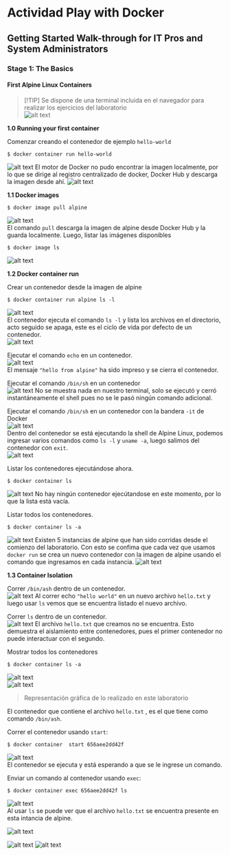 # Actividad Play with Docker

## Getting Started Walk-through for IT Pros and System Administrators

### Stage 1: The Basics

#### **First Alpine Linux Containers**

> [!TIP] Se dispone de una terminal incluida en el navegador para realizar los ejercicios del laboratorio  
![alt text](../Imagenes/Actividad%20Play%20with%20Docker/ActividadPlaywithDocker_1.PNG)
 

**1.0 Running your first container**

Comenzar creando el contenedor de ejemplo `hello-world`  

```shell
$ docker container run hello-world
```
![alt text](../Imagenes/Actividad%20Play%20with%20Docker/ActividadPlaywithDocker_2.PNG)
El motor de Docker no pudo encontrar la imagen localmente, por lo que se dirige al registro centralizado de docker, Docker Hub y descarga la imagen desde ahí.
<img src="../Imagenes/Actividad Play with Docker/ActividadPlaywithDocker_3.png" alt="alt text">

**1.1 Docker images**  

```shell
$ docker image pull alpine
``` 
![alt text](../Imagenes/Actividad%20Play%20with%20Docker/ActividadPlaywithDocker_4.png)  
El comando `pull` descarga la imagen de alpine desde Docker Hub y la guarda localmente. 
Luego, listar las imágenes disponibles  
```shell
$ docker image ls
```  
![alt text](../Imagenes/Actividad%20Play%20with%20Docker/ActividadPlaywithDocker_5.png)  

**1.2 Docker container run**  

Crear un contenedor desde la imagen de alpine  
```shell
$ docker container run alpine ls -l
```
![alt text](../Imagenes/Actividad%20Play%20with%20Docker/ActividadPlaywithDocker_6.png)  
El contenedor ejecuta el comando `ls -l` y lista los archivos en el directorio, acto seguido se apaga, este es el ciclo de vida por defecto de un contenedor.  
![alt text](../Imagenes/Actividad%20Play%20with%20Docker/ActividadPlaywithDocker_7.png)  

Ejecutar el comando `echo` en un contenedor.    
![alt text](../Imagenes/Actividad%20Play%20with%20Docker/ActividadPlaywithDocker_8.png)  
El mensaje `"hello from alpine"` ha sido impreso y se cierra el contenedor.  

Ejecutar el comando `/bin/sh` en un contenedor  
![alt text](../Imagenes/Actividad%20Play%20with%20Docker/ActividadPlaywithDocker_9.png)
No se muestra nada en nuestro terminal, solo se ejecutó y cerró instantáneamente el shell pues no se le pasó ningún comando adicional.  

Ejecutar el comando `/bin/sh` en un contenedor con la bandera `-it` de Docker  
![alt text](../Imagenes/Actividad%20Play%20with%20Docker/ActividadPlaywithDocker_10.png)  
Dentro del contenedor se está ejecutando la shell de Alpine Linux, podemos ingresar varios comandos como `ls -l` y `uname -a`, luego salimos del contenedor con `exit`.  
![alt text](../Imagenes/Actividad%20Play%20with%20Docker/ActividadPlaywithDocker_11.png)

Listar los contenedores ejecutándose ahora.  
```shell
$ docker container ls
```
![alt text](../Imagenes/Actividad%20Play%20with%20Docker/ActividadPlaywithDocker_12.png)
No hay ningún contenedor ejecútandose en este momento, por lo que la lista está vacía.

Listar todos los contenedores. 
```shell
$ docker container ls -a
``` 
![alt text](../Imagenes/Actividad%20Play%20with%20Docker/ActividadPlaywithDocker_13.png)
Existen 5 instancias de alpine que han sido corridas desde el comienzo del laboratorio. Con esto se confima que cada vez que usamos `docker run` se crea un nuevo contenedor con la imagen de alpine usando el comando que ingresamos en cada instancia.
![alt text](../Imagenes/Actividad%20Play%20with%20Docker/ActividadPlaywithDocker_14.png)

**1.3 Container Isolation**

Correr `/bin/ash` dentro de un contenedor.  
![alt text](../Imagenes/Actividad%20Play%20with%20Docker/ActividadPlaywithDocker_15.png)
Al correr echo `"hello world"` en un nuevo archivo `hello.txt` y luego usar `ls` vemos que se encuentra listado el nuevo archivo.  

Correr `ls` dentro de un contenedor.  
![alt text](../Imagenes/Actividad%20Play%20with%20Docker/ActividadPlaywithDocker_16.png)
El archivo `hello.txt` que creamos no se encuentra. Esto demuestra el aislamiento entre contenedores, pues el primer contenedor no puede interactuar con el segundo.

Mostrar todos los contenedores  
```shell
$ docker container ls -a
```
![alt text](../Imagenes/Actividad%20Play%20with%20Docker/ActividadPlaywithDocker_17.png)  
![alt text](../Imagenes/Actividad%20Play%20with%20Docker/ActividadPlaywithDocker_22.png)  
> Representación gráfica de lo realizado en este laboratorio  

El contenedor que contiene el archivo `hello.txt` , es el que tiene como comando `/bin/ash`.

Correr el contenedor usando `start`:  
```shell
$ docker container  start 656aee2dd42f
```
![alt text](../Imagenes/Actividad%20Play%20with%20Docker/ActividadPlaywithDocker_18.png)  
El contenedor se ejecuta y está esperando a que se le ingrese un comando.  

Enviar un comando al contenedor usando `exec`:  
```shell
$ docker container exec 656aee2dd42f ls
``` 
![alt text](../Imagenes/Actividad%20Play%20with%20Docker/ActividadPlaywithDocker_19.png)  
Al usar `ls` se puede ver que el archivo `hello.txt` se encuentra presente en esta intancia de alpine.

![alt text](../Imagenes/Actividad%20Play%20with%20Docker/ActividadPlaywithDocker_23.png)  






![alt text](../Imagenes/Actividad%20Play%20with%20Docker/ActividadPlaywithDocker_20.png)
![alt text](../Imagenes/Actividad%20Play%20with%20Docker/ActividadPlaywithDocker_21.png)